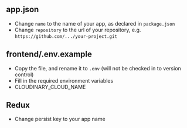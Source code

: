 ## app.json

- Change `name` to the name of your app, as declared in `package.json`
- Change `repository` to the url of your repository, e.g. `https://github.com/.../your-project.git`

## frontend/.env.example

- Copy the file, and rename it to `.env` (will not be checked in to version control)
- Fill in the required environment variables
- CLOUDINARY_CLOUD_NAME

## Redux

- Change persist key to your app name